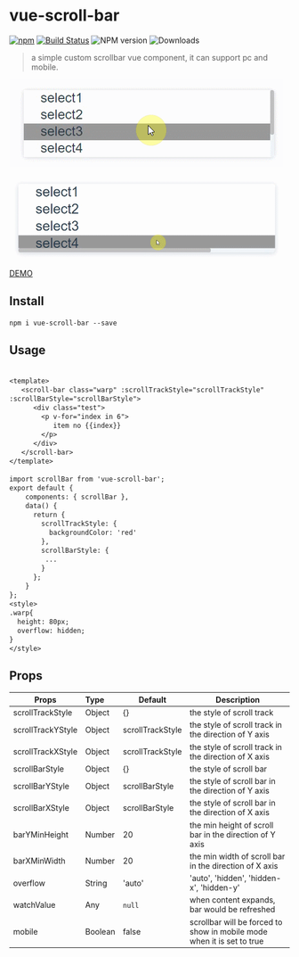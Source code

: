 # vue-scroll-bar
[![npm](https://img.shields.io/npm/l/vue-scroll-bar.svg)]()
[![Build Status](https://travis-ci.org/YuChenLi923/vue-scroll-bar.svg?branch=master)](https://travis-ci.org/YuChenLi923/vue-scroll-bar)
![NPM version](https://badge.fury.io/js/vue-scroll-bar.svg)
![Downloads](http://img.shields.io/npm/dm/vue-scroll-bar.svg?style=flat)

> a simple custom scrollbar vue component, it can support pc and mobile.

![show-y](show-y.gif)

![show-x](show-x.gif)

[DEMO](https://yuchenli923.github.io/vue-scroll-bar/example/demo.html)
## Install

```
npm i vue-scroll-bar --save
```

## Usage

```

<template>
   <scroll-bar class="warp" :scrollTrackStyle="scrollTrackStyle" :scrollBarStyle="scrollBarStyle">
      <div class="test">
        <p v-for="index in 6">
           item no {{index}}
        </p>
      </div>
   </scroll-bar>
</template>

import scrollBar from 'vue-scroll-bar';
export default {
    components: { scrollBar },
    data() {
      return {
        scrollTrackStyle: {
          backgroundColor: 'red'
        },
        scrollBarStyle: {
         ...
        }
      };
    }
};
<style>
.warp{
  height: 80px;
  overflow: hidden;
}
</style>
```

## Props

| Props               | Type      | Default                                         | Description  |
| --------------------|:----------| ------------------------------------------------|--------------|
| scrollTrackStyle    |  Object     | {} | the style of scroll track
| scrollTrackYStyle    |  Object     | scrollTrackStyle | the style of scroll track  in the direction of Y axis
| scrollTrackXStyle    |  Object     | scrollTrackStyle | the style of scroll track  in the direction of X axis
| scrollBarStyle    |  Object     | {} | the style of scroll bar
| scrollBarYStyle    |  Object     | scrollBarStyle | the style of scroll bar in the direction of Y axis
| scrollBarXStyle    |  Object     | scrollBarStyle | the style of scroll bar in the direction of X axis
| barYMinHeight | Number | 20 |  the min height of scroll bar in the direction of Y axis
| barXMinWidth | Number | 20 |  the min width of scroll bar in the direction of X axis
| overflow | String | 'auto'| 'auto', 'hidden', 'hidden-x', 'hidden-y'
| watchValue | Any | `null` |  when content expands, bar would be refreshed
| mobile | Boolean | false | scrollbar will be forced to show in mobile mode when it is set to true
